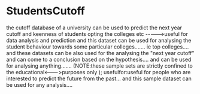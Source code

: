 # StudentsCutoff
the cutoff database of a university can be used to predict the next year cutoff and keenness of students opting the colleges etc ----->useful for data analysis and prediction 
and this dataset can be used for analysing the student behaviour towards some particular colleges....... ie top colleges....
and these datasets can be also used for the analysing the "next year cutoff" and can come to a conclusion based on the hypothesis.... 
and can be used for analysing anything.......
(NOTE:these sample sets are strictly confined to the educational<--->purposes only );
usefulfor:useful for people who are interested to predict the future from the past... and this sample dataset can be used for any analysis.... 
